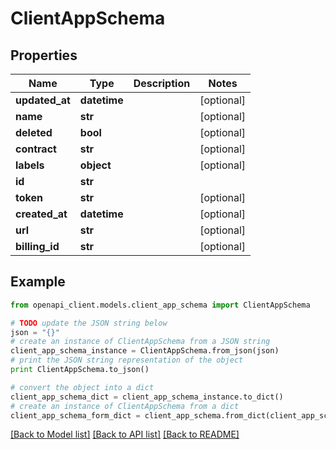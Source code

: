 # ClientAppSchema


## Properties
Name | Type | Description | Notes
------------ | ------------- | ------------- | -------------
**updated_at** | **datetime** |  | [optional] 
**name** | **str** |  | [optional] 
**deleted** | **bool** |  | [optional] 
**contract** | **str** |  | [optional] 
**labels** | **object** |  | [optional] 
**id** | **str** |  | 
**token** | **str** |  | [optional] 
**created_at** | **datetime** |  | [optional] 
**url** | **str** |  | [optional] 
**billing_id** | **str** |  | [optional] 

## Example

```python
from openapi_client.models.client_app_schema import ClientAppSchema

# TODO update the JSON string below
json = "{}"
# create an instance of ClientAppSchema from a JSON string
client_app_schema_instance = ClientAppSchema.from_json(json)
# print the JSON string representation of the object
print ClientAppSchema.to_json()

# convert the object into a dict
client_app_schema_dict = client_app_schema_instance.to_dict()
# create an instance of ClientAppSchema from a dict
client_app_schema_form_dict = client_app_schema.from_dict(client_app_schema_dict)
```
[[Back to Model list]](../README.md#documentation-for-models) [[Back to API list]](../README.md#documentation-for-api-endpoints) [[Back to README]](../README.md)


